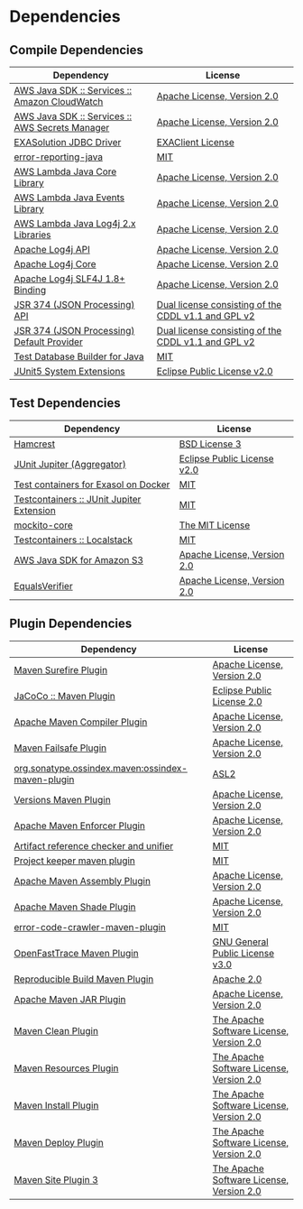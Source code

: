 <!-- @formatter:off -->
# Dependencies

## Compile Dependencies

| Dependency                                           | License                                                   |
| ---------------------------------------------------- | --------------------------------------------------------- |
| [AWS Java SDK :: Services :: Amazon CloudWatch][0]   | [Apache License, Version 2.0][1]                          |
| [AWS Java SDK :: Services :: AWS Secrets Manager][0] | [Apache License, Version 2.0][1]                          |
| [EXASolution JDBC Driver][4]                         | [EXAClient License][5]                                    |
| [error-reporting-java][6]                            | [MIT][7]                                                  |
| [AWS Lambda Java Core Library][8]                    | [Apache License, Version 2.0][1]                          |
| [AWS Lambda Java Events Library][8]                  | [Apache License, Version 2.0][1]                          |
| [AWS Lambda Java Log4j 2.x Libraries][8]             | [Apache License, Version 2.0][1]                          |
| [Apache Log4j API][14]                               | [Apache License, Version 2.0][15]                         |
| [Apache Log4j Core][16]                              | [Apache License, Version 2.0][15]                         |
| [Apache Log4j SLF4J 1.8+ Binding][18]                | [Apache License, Version 2.0][15]                         |
| [JSR 374 (JSON Processing) API][20]                  | [Dual license consisting of the CDDL v1.1 and GPL v2][21] |
| [JSR 374 (JSON Processing) Default Provider][20]     | [Dual license consisting of the CDDL v1.1 and GPL v2][21] |
| [Test Database Builder for Java][24]                 | [MIT][7]                                                  |
| [JUnit5 System Extensions][26]                       | [Eclipse Public License v2.0][27]                         |

## Test Dependencies

| Dependency                                      | License                           |
| ----------------------------------------------- | --------------------------------- |
| [Hamcrest][28]                                  | [BSD License 3][29]               |
| [JUnit Jupiter (Aggregator)][30]                | [Eclipse Public License v2.0][31] |
| [Test containers for Exasol on Docker][32]      | [MIT][7]                          |
| [Testcontainers :: JUnit Jupiter Extension][34] | [MIT][35]                         |
| [mockito-core][36]                              | [The MIT License][37]             |
| [Testcontainers :: Localstack][34]              | [MIT][35]                         |
| [AWS Java SDK for Amazon S3][0]                 | [Apache License, Version 2.0][1]  |
| [EqualsVerifier][42]                            | [Apache License, Version 2.0][43] |

## Plugin Dependencies

| Dependency                                              | License                                        |
| ------------------------------------------------------- | ---------------------------------------------- |
| [Maven Surefire Plugin][44]                             | [Apache License, Version 2.0][15]              |
| [JaCoCo :: Maven Plugin][46]                            | [Eclipse Public License 2.0][47]               |
| [Apache Maven Compiler Plugin][48]                      | [Apache License, Version 2.0][15]              |
| [Maven Failsafe Plugin][50]                             | [Apache License, Version 2.0][15]              |
| [org.sonatype.ossindex.maven:ossindex-maven-plugin][52] | [ASL2][43]                                     |
| [Versions Maven Plugin][54]                             | [Apache License, Version 2.0][15]              |
| [Apache Maven Enforcer Plugin][56]                      | [Apache License, Version 2.0][15]              |
| [Artifact reference checker and unifier][58]            | [MIT][7]                                       |
| [Project keeper maven plugin][60]                       | [MIT][7]                                       |
| [Apache Maven Assembly Plugin][62]                      | [Apache License, Version 2.0][15]              |
| [Apache Maven Shade Plugin][64]                         | [Apache License, Version 2.0][15]              |
| [error-code-crawler-maven-plugin][66]                   | [MIT][7]                                       |
| [OpenFastTrace Maven Plugin][68]                        | [GNU General Public License v3.0][69]          |
| [Reproducible Build Maven Plugin][70]                   | [Apache 2.0][43]                               |
| [Apache Maven JAR Plugin][72]                           | [Apache License, Version 2.0][15]              |
| [Maven Clean Plugin][74]                                | [The Apache Software License, Version 2.0][43] |
| [Maven Resources Plugin][76]                            | [The Apache Software License, Version 2.0][43] |
| [Maven Install Plugin][78]                              | [The Apache Software License, Version 2.0][43] |
| [Maven Deploy Plugin][80]                               | [The Apache Software License, Version 2.0][43] |
| [Maven Site Plugin 3][82]                               | [The Apache Software License, Version 2.0][43] |

[60]: https://github.com/exasol/project-keeper-maven-plugin
[6]: https://github.com/exasol/error-reporting-java
[27]: http://www.eclipse.org/legal/epl-v20.html
[20]: https://javaee.github.io/jsonp
[43]: http://www.apache.org/licenses/LICENSE-2.0.txt
[44]: https://maven.apache.org/surefire/maven-surefire-plugin/
[5]: https://www.exasol.com/support/secure/attachment/155343/EXASOL_SDK-7.0.11.tar.gz
[74]: http://maven.apache.org/plugins/maven-clean-plugin/
[0]: https://aws.amazon.com/sdkforjava
[7]: https://opensource.org/licenses/MIT
[36]: https://github.com/mockito/mockito
[54]: http://www.mojohaus.org/versions-maven-plugin/
[64]: https://maven.apache.org/plugins/maven-shade-plugin/
[29]: http://opensource.org/licenses/BSD-3-Clause
[48]: https://maven.apache.org/plugins/maven-compiler-plugin/
[21]: https://oss.oracle.com/licenses/CDDL+GPL-1.1
[68]: https://github.com/itsallcode/openfasttrace-maven-plugin
[47]: https://www.eclipse.org/legal/epl-2.0/
[18]: https://logging.apache.org/log4j/2.x/log4j-slf4j18-impl/
[46]: https://www.jacoco.org/jacoco/trunk/doc/maven.html
[1]: https://aws.amazon.com/apache2.0
[37]: https://github.com/mockito/mockito/blob/main/LICENSE
[70]: http://zlika.github.io/reproducible-build-maven-plugin
[16]: https://logging.apache.org/log4j/2.x/log4j-core/
[30]: https://junit.org/junit5/
[28]: http://hamcrest.org/JavaHamcrest/
[76]: http://maven.apache.org/plugins/maven-resources-plugin/
[58]: https://github.com/exasol/artifact-reference-checker-maven-plugin
[72]: https://maven.apache.org/plugins/maven-jar-plugin/
[14]: https://logging.apache.org/log4j/2.x/log4j-api/
[50]: https://maven.apache.org/surefire/maven-failsafe-plugin/
[24]: https://github.com/exasol/test-db-builder-java
[35]: http://opensource.org/licenses/MIT
[32]: https://github.com/exasol/exasol-testcontainers
[69]: https://www.gnu.org/licenses/gpl-3.0.html
[15]: https://www.apache.org/licenses/LICENSE-2.0.txt
[56]: https://maven.apache.org/enforcer/maven-enforcer-plugin/
[4]: http://www.exasol.com
[31]: https://www.eclipse.org/legal/epl-v20.html
[78]: http://maven.apache.org/plugins/maven-install-plugin/
[52]: https://sonatype.github.io/ossindex-maven/maven-plugin/
[8]: https://aws.amazon.com/lambda/
[34]: https://testcontainers.org
[26]: https://github.com/itsallcode/junit5-system-extensions
[42]: http://www.jqno.nl/equalsverifier
[80]: http://maven.apache.org/plugins/maven-deploy-plugin/
[82]: http://maven.apache.org/plugins/maven-site-plugin/
[66]: https://github.com/exasol/error-code-crawler-maven-plugin
[62]: https://maven.apache.org/plugins/maven-assembly-plugin/
